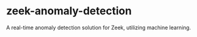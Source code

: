 # zeek-anomaly-detection
A real-time anomaly detection solution for Zeek, utilizing machine learning.
